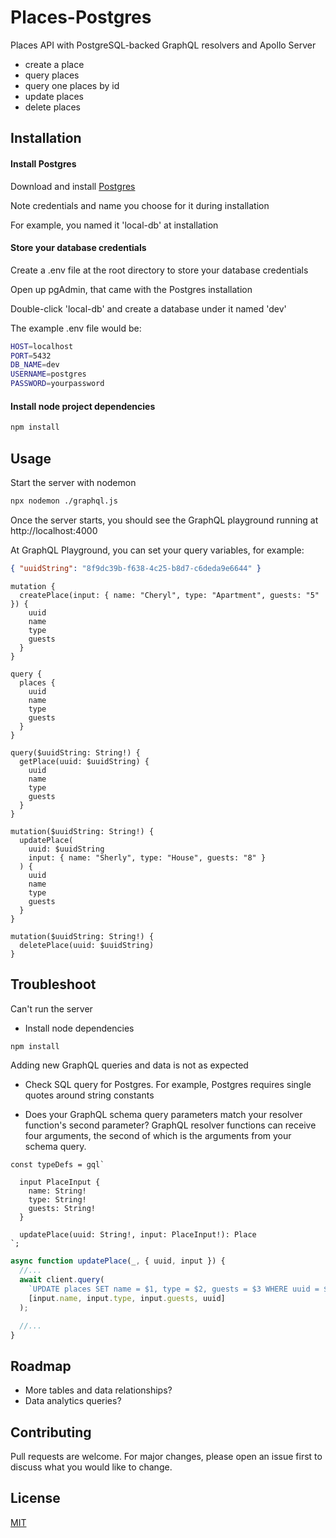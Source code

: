 # Places-Postgres

Places API with PostgreSQL-backed GraphQL resolvers and Apollo Server

- create a place
- query places
- query one places by id
- update places
- delete places

## Installation

#### Install Postgres

Download and install [Postgres](https://www.postgresql.org/download/)

Note credentials and name you choose for it during installation

For example, you named it 'local-db' at installation

#### Store your database credentials

Create a .env file at the root directory to store your database credentials

Open up pgAdmin, that came with the Postgres installation

Double-click 'local-db' and create a database under it named 'dev'

The example .env file would be:

```bash
HOST=localhost
PORT=5432
DB_NAME=dev
USERNAME=postgres
PASSWORD=yourpassword
```

#### Install node project dependencies

```bash
npm install
```

## Usage

Start the server with nodemon

```bash
npx nodemon ./graphql.js
```

Once the server starts, you should see the GraphQL playground running at http://localhost:4000

At GraphQL Playground, you can set your query variables, for example:

```json
{ "uuidString": "8f9dc39b-f638-4c25-b8d7-c6deda9e6644" }
```

```gql
mutation {
  createPlace(input: { name: "Cheryl", type: "Apartment", guests: "5" }) {
    uuid
    name
    type
    guests
  }
}

query {
  places {
    uuid
    name
    type
    guests
  }
}

query($uuidString: String!) {
  getPlace(uuid: $uuidString) {
    uuid
    name
    type
    guests
  }
}

mutation($uuidString: String!) {
  updatePlace(
    uuid: $uuidString
    input: { name: "Sherly", type: "House", guests: "8" }
  ) {
    uuid
    name
    type
    guests
  }
}

mutation($uuidString: String!) {
  deletePlace(uuid: $uuidString)
}
```

## Troubleshoot

Can't run the server

- Install node dependencies

```bash
npm install
```

Adding new GraphQL queries and data is not as expected

- Check SQL query for Postgres. For example, Postgres requires single quotes around string constants

- Does your GraphQL schema query parameters match your resolver function's second parameter? GraphQL resolver functions can receive four arguments, the second of which is the arguments from your schema query.

```gql
const typeDefs = gql`

  input PlaceInput {
    name: String!
    type: String!
    guests: String!
  }

  updatePlace(uuid: String!, input: PlaceInput!): Place
`;
```

```js
async function updatePlace(_, { uuid, input }) {
  //...
  await client.query(
    `UPDATE places SET name = $1, type = $2, guests = $3 WHERE uuid = $4 RETURNING id;`,
    [input.name, input.type, input.guests, uuid]
  );

  //...
}
```

## Roadmap

- More tables and data relationships?
- Data analytics queries?

## Contributing

Pull requests are welcome. For major changes, please open an issue first to discuss what you would like to change.

## License

[MIT](https://choosealicense.com/licenses/mit/)

